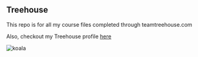 ## Treehouse 

This repo is for all my course files completed through teamtreehouse.com

Also, checkout my Treehouse profile [here](https://teamtreehouse.com/ableleksrisawat)

![koala](https://user-images.githubusercontent.com/42775533/45844671-26450d80-bcf1-11e8-8ecb-47c4d4a59077.jpg)
